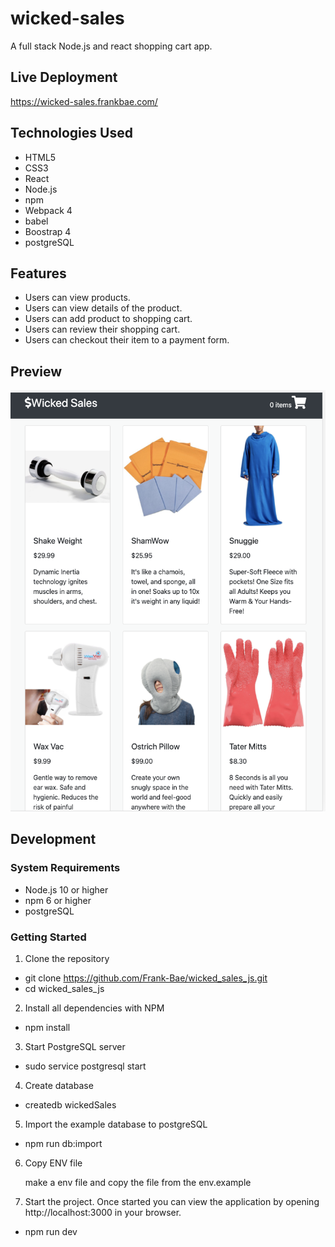# wicked-sales
A full stack Node.js and react shopping cart app.

## Live Deployment

https://wicked-sales.frankbae.com/

## Technologies Used
- HTML5
- CSS3
- React
- Node.js
- npm
- Webpack 4
- babel
- Boostrap 4
- postgreSQL

## Features
- Users can view products.
- Users can view details of the product.
- Users can add product to shopping cart.
- Users can review their shopping cart.
- Users can checkout their item to a payment form.

## Preview
![](./previews/ScreenShot.png)
## Development

### System Requirements
- Node.js 10 or higher
- npm 6 or higher
- postgreSQL

### Getting Started
1. Clone the repository
- git clone https://github.com/Frank-Bae/wicked_sales_js.git
- cd wicked_sales_js
2. Install all dependencies with NPM
- npm install
3. Start PostgreSQL server
- sudo service postgresql start
4. Create database
- createdb wickedSales
5. Import the example database to postgreSQL
- npm run db:import
6. Copy ENV file

    make a env file and copy the file from the env.example
    
7. Start the project. Once started you can view the application by opening http://localhost:3000 in your browser.
- npm run dev

